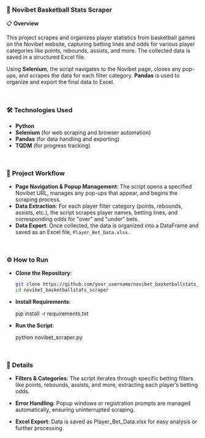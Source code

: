 ### 🏀 **Novibet Basketball Stats Scraper**  
📋 **Overview**  

This project scrapes and organizes player statistics from basketball games on the Novibet website, capturing betting lines and odds for various player categories like points, rebounds, assists, and more. The collected data is saved in a structured Excel file.

Using **Selenium**, the script navigates to the Novibet page, closes any pop-ups, and scrapes the data for each filter category. **Pandas** is used to organize and export the final data to Excel.

<br />

### 🛠️ **Technologies Used**  

- **Python**  
- **Selenium** (for web scraping and browser automation)  
- **Pandas** (for data handling and exporting)  
- **TQDM** (for progress tracking)  

<br />  

### 🚀 **Project Workflow**  

- **Page Navigation & Popup Management**: The script opens a specified Novibet URL, manages any pop-ups that appear, and begins the scraping process.
- **Data Extraction**: For each player filter category (points, rebounds, assists, etc.), the script scrapes player names, betting lines, and corresponding odds for "over" and "under" bets.
- **Data Export**: Once collected, the data is organized into a DataFrame and saved as an Excel file, `Player_Bet_Data.xlsx`.

<br />  

### ⚙️ **How to Run**  

- **Clone the Repository**:  

   ```bash
   git clone https://github.com/your_username/novibet_basketballstats_scraper
   cd novibet_basketballstats_scraper
   
- **Install Requirements**:

   pip install -r requirements.txt  

- **Run the Script**:

   python novibet_scraper.py  
  

<br/>  



### 📝 **Details**  
- **Filters & Categories**: The script iterates through specific betting filters like points, rebounds, assists, and more, extracting each player’s betting odds.  
  

- **Error Handling**: Popup windows or registration prompts are managed automatically, ensuring uninterrupted scraping.
  

- **Excel Export**: Data is saved as Player_Bet_Data.xlsx for easy analysis or further processing.  
  

<br/>  
